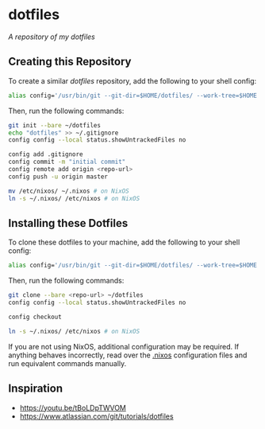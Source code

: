 # dotfiles

_A repository of my dotfiles_

## Creating this Repository

To create a similar _dotfiles_ repository, add the following to your shell config:

```bash
alias config='/usr/bin/git --git-dir=$HOME/dotfiles/ --work-tree=$HOME'
```

Then, run the following commands:

```bash
git init --bare ~/dotfiles
echo "dotfiles" >> ~/.gitignore
config config --local status.showUntrackedFiles no

config add .gitignore
config commit -m "initial commit"
config remote add origin <repo-url>
config push -u origin master

mv /etc/nixos/ ~/.nixos # on NixOS
ln -s ~/.nixos/ /etc/nixos # on NixOS
```

## Installing these Dotfiles

To clone these dotfiles to your machine, add the following to your shell config:

```bash
alias config='/usr/bin/git --git-dir=$HOME/dotfiles/ --work-tree=$HOME'
```

Then, run the following commands:

```bash
git clone --bare <repo-url> ~/dotfiles
config config --local status.showUntrackedFiles no

config checkout

ln -s ~/.nixos/ /etc/nixos # on NixOS
```

If you are not using NixOS, additional configuration may be required. If anything behaves incorrectly, read over the [.nixos](.nixos/) configuration files and run equivalent commands manually.

## Inspiration

- <https://youtu.be/tBoLDpTWVOM>
- <https://www.atlassian.com/git/tutorials/dotfiles>
